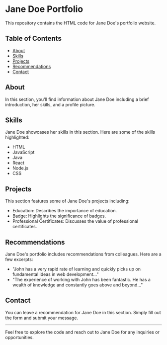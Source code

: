 # Jane Doe Portfolio

This repository contains the HTML code for Jane Doe's portfolio website.

## Table of Contents
- [About](#about)
- [Skills](#skills)
- [Projects](#projects)
- [Recommendations](#recommendations)
- [Contact](#contact)

## About
In this section, you'll find information about Jane Doe including a brief introduction, her skills, and a profile picture.

## Skills
Jane Doe showcases her skills in this section. Here are some of the skills highlighted:
- HTML
- JavaScript
- Java
- React
- Node.js
- CSS

## Projects
This section features some of Jane Doe's projects including:
- Education: Describes the importance of education.
- Badge: Highlights the significance of badges.
- Professional Certificates: Discusses the value of professional certificates.

## Recommendations
Jane Doe's portfolio includes recommendations from colleagues. Here are a few excerpts:
- "John has a very rapid rate of learning and quickly picks up on fundamental ideas in web development..."
- "The experience of working with John has been fantastic. He has a wealth of knowledge and constantly goes above and beyond..."

## Contact
You can leave a recommendation for Jane Doe in this section. Simply fill out the form and submit your message.

---

Feel free to explore the code and reach out to Jane Doe for any inquiries or opportunities.
